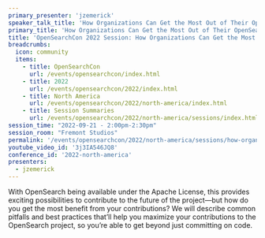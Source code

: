 ```yaml
---
primary_presenter: 'jzemerick'
speaker_talk_title: 'How Organizations Can Get the Most Out of Their OpenSearch Contributions'
primary_title: 'How Organizations Can Get the Most Out of Their OpenSearch Contributions'
title: 'OpenSearchCon 2022 Session: How Organizations Can Get the Most Out of Their OpenSearch Contributions'
breadcrumbs:
  icon: community
  items:
    - title: OpenSearchCon
      url: /events/opensearchcon/index.html
    - title: 2022
      url: /events/opensearchcon/2022/index.html
    - title: North America
      url: /events/opensearchcon/2022/north-america/index.html
    - title: Session Summaries
      url: /events/opensearchcon/2022/north-america/sessions/index.html
session_time: "2022-09-21 - 2:00pm-2:30pm"
session_room: "Fremont Studios"
permalink: '/events/opensearchcon/2022/north-america/sessions/how-organizations-can-get-the-most-out-of-their-opensearch-contributions.html'
youtube_video_id: '3j3IA546JQ8'
conference_id: '2022-north-america'
presenters:
  - jzemerick
---
```

With OpenSearch being available under the Apache License, this provides exciting possibilities to contribute to the future of the project—but how do you get the most benefit from your contributions? We will describe common pitfalls and best practices that’ll help you maximize your contributions to the OpenSearch project, so you’re able to get beyond just committing on code.
